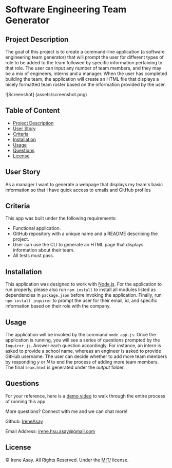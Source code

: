 # Software Engineering Team Generator

## Project Description 
The goal of this project is to create a command-line application (a software engineering team generator) that will prompt the user for different types of role to be added to the team followed by specific information pertaining to that role. The user can input any number of team members, and they may be a mix of engineers, interns and a manager. When the user has completed building the team, the application will create an HTML file that displays a nicely formatted team roster based on the information provided by the user. 

![Screenshot] (assets/screenshot.png)

## Table of Content

  - [Project Description](#project-description)
  - [User Story](#user-story)
  - [Criteria](#criteria)
  - [Installation](#installation)
  - [Usage](#usage)
  - [Questions](#questions)
  - [License](#license)

## User Story
As a manager
I want to generate a webpage that displays my team's basic information
so that I have quick access to emails and GitHub profiles


## Criteria

This app was built under the following requirements:

* Functional application.
* GitHub repository with a unique name and a README describing the project.
* User can use the CLI to generate an HTML page that displays information about their team.
* All tests must pass.


## Installation

This application was designed to work with [Node.js](https://nodejs.org/en/). For the application to run properly, please also run `npm install` to install all modules listed as dependencies in `package.json` before invoking the application. Finally, run `npm install inquirer` to prompt the user for their email, id, and specific information based on their role with the company. 


## Usage

The application will be invoked by the command `node app.js`. Once the application is running, you will see a series of questions prompted by the `Inquirer.js`. Answer each question accordingly. For instance, an intern is asked to provide a school name, whereas an engineer is asked to provide GitHub username. The user can decide whether to add more team members by responding *y* or *N* to end the process of adding more team members. The final `team.html` is generated under the *output* folder.


## Questions
For your reference, here is a [demo video](https://drive.google.com/file/d/17fM5yKZYT_INYx0Dq_b9nLTNhHukrSPL/view) to walk through the entire process of running this app.

More questions? Connect with me and we can chat more!

Github: <a href="https://github.com/IreneAsay" target="_blank">IreneAsay</a> 

Email Address: irene.hsu.asay@gmail.com


## License

© Irene Asay. All Rights Reserved. Under the [MIT/](./LICENSE) license.